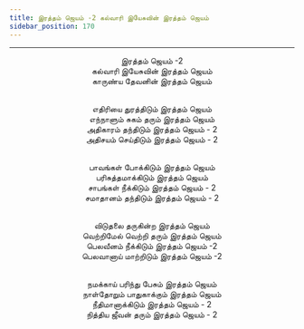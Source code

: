 ```yaml
---
title: இரத்தம் ஜெயம் -2 கல்வாரி இயேசுவின் இரத்தம் ஜெயம்
sidebar_position: 170
---
```


---
<center>
இரத்தம் ஜெயம் -2<br/>
கல்வாரி இயேசுவின் இரத்தம் ஜெயம்<br/>
காருண்ய தேவனின் இரத்தம் ஜெயம்<br/><br/>

எதிரியை துரத்திடும் இரத்தம் ஜெயம்<br/>
எந்நாளும் சுகம் தரும் இரத்தம் ஜெயம்<br/>
அதிகாரம் தந்திடும் இரத்தம் ஜெயம் - 2<br/>
அதிசயம் செய்திடும் இரத்தம் ஜெயம் - 2<br/><br/>

பாவங்கள் போக்கிடும் இரத்தம் ஜெயம்<br/>
பரிசுத்தமாக்கிடும் இரத்தம் ஜெயம்<br/>
சாபங்கள் நீக்கிடும் இரத்தம் ஜெயம் - 2<br/>
சமாதானம் தந்திடும் இரத்தம் ஜெயம் - 2<br/><br/>

விடுதலை தருகின்ற இரத்தம் ஜெயம்<br/>
வெற்றிமேல் வெற்றி தரும் இரத்தம் ஜெயம்<br/>
பெலவீனம் நீக்கிடும் இரத்தம் ஜெயம் -2<br/>
பெலவானாய் மாற்றிடும் இரத்தம் ஜெயம் -2<br/><br/>

நமக்காய் பரிந்து பேசும் இரத்தம் ஜெயம்<br/>
நாள்தோறும் பாதுகாக்கும் இரத்தம் ஜெயம்<br/>
நீதிமானாக்கிடும் இரத்தம் ஜெயம் - 2<br/>
நித்திய ஜீவன் தரும் இரத்தம் ஜெயம் - 2
</center>